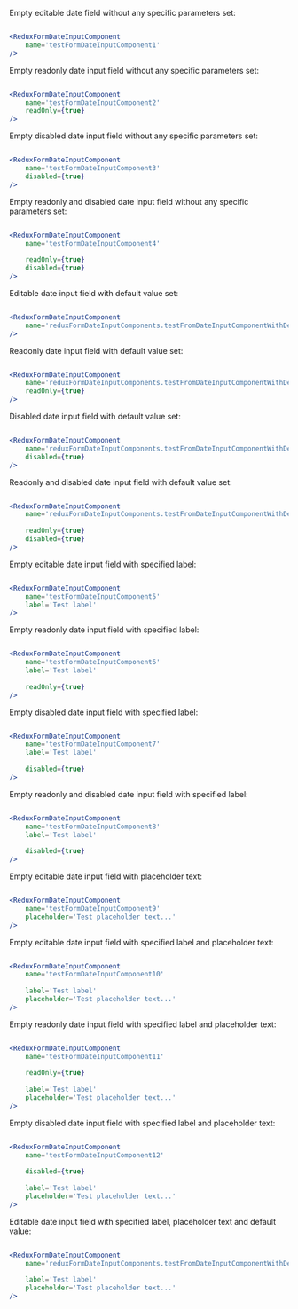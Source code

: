 Empty editable date field without any specific parameters set:

```jsx

<ReduxFormDateInputComponent
    name='testFormDateInputComponent1'
/>
```

Empty readonly date input field without any specific parameters set:

```jsx

<ReduxFormDateInputComponent
    name='testFormDateInputComponent2'
    readOnly={true}
/>
```

Empty disabled date input field without any specific parameters set:

```jsx

<ReduxFormDateInputComponent
    name='testFormDateInputComponent3' 
    disabled={true}
/>
```

Empty readonly and disabled date input field without any specific parameters set:

```jsx

<ReduxFormDateInputComponent
    name='testFormDateInputComponent4'
    
    readOnly={true}
    disabled={true}
/>
```

Editable date input field with default value set:

```jsx

<ReduxFormDateInputComponent
    name='reduxFormDateInputComponents.testFromDateInputComponentWithDefaultValue1'
/>
```

Readonly date input field with default value set:

```jsx

<ReduxFormDateInputComponent
    name='reduxFormDateInputComponents.testFromDateInputComponentWithDefaultValue2'
    readOnly={true}
/>
```

Disabled date input field with default value set:

```jsx

<ReduxFormDateInputComponent
    name='reduxFormDateInputComponents.testFromDateInputComponentWithDefaultValue3' 
    disabled={true}
/>
```

Readonly and disabled date input field with default value set:

```jsx

<ReduxFormDateInputComponent
    name='reduxFormDateInputComponents.testFromDateInputComponentWithDefaultValue4' 
    
    readOnly={true}
    disabled={true}
/>
```

Empty editable date input field with specified label:

```jsx

<ReduxFormDateInputComponent
    name='testFormDateInputComponent5'
    label='Test label'
/>
```

Empty readonly date input field with specified label:

```jsx

<ReduxFormDateInputComponent
    name='testFormDateInputComponent6'
    label='Test label'
    
    readOnly={true}
/>
```

Empty disabled date input field with specified label:

```jsx

<ReduxFormDateInputComponent
    name='testFormDateInputComponent7'
    label='Test label'
    
    disabled={true}
/>
```

Empty readonly and disabled date input field with specified label:

```jsx

<ReduxFormDateInputComponent
    name='testFormDateInputComponent8'
    label='Test label'
    
    disabled={true}
/>
```

Empty editable date input field with placeholder text:

```jsx

<ReduxFormDateInputComponent
    name='testFormDateInputComponent9'
    placeholder='Test placeholder text...'
/>
```

Empty editable date input field with specified label and placeholder text:

```jsx

<ReduxFormDateInputComponent
    name='testFormDateInputComponent10'
    
    label='Test label'
    placeholder='Test placeholder text...'
/>
```

Empty readonly date input field with specified label and placeholder text:

```jsx

<ReduxFormDateInputComponent
    name='testFormDateInputComponent11'
    
    readOnly={true}
    
    label='Test label'
    placeholder='Test placeholder text...'
/>
```

Empty disabled date input field with specified label and placeholder text:

```jsx

<ReduxFormDateInputComponent
    name='testFormDateInputComponent12'
    
    disabled={true}
    
    label='Test label'
    placeholder='Test placeholder text...'
/>
```

Editable date input field with specified label, placeholder text and default value:

```jsx

<ReduxFormDateInputComponent
    name='reduxFormDateInputComponents.testFromDateInputComponentWithDefaultValue5'
    
    label='Test label'
    placeholder='Test placeholder text...'
/>
```
